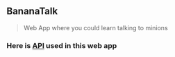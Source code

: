 ## BananaTalk

> Web App where you could learn talking to minions

### Here is [API](https://api.funtranslations.com/translate/minion.json) used in this web app


